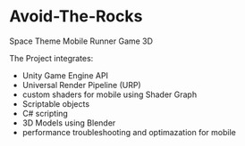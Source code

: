 # Avoid-The-Rocks
Space Theme Mobile Runner Game 3D  
  
The Project integrates:
* Unity Game Engine API
* Universal Render Pipeline (URP)
* custom shaders for mobile using Shader Graph
* Scriptable objects
* C# scripting
* 3D Models using Blender
* performance troubleshooting and optimazation for mobile
